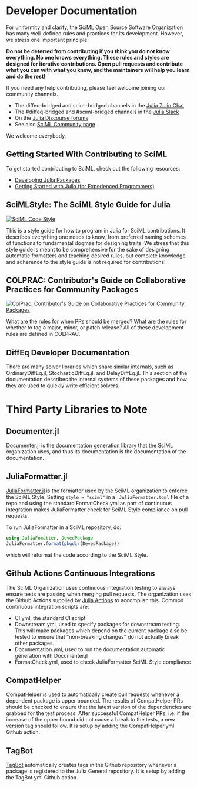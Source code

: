 # Developer Documentation

For uniformity and clarity, the SciML Open Source Software Organization has many
well-defined rules and practices for its development. However, we stress one
important principle:

**Do not be deterred from contributing if you think you do not know everything. No
one knows everything. These rules and styles are designed for iterative contributions.
Open pull requests and contribute what you can with what you know, and the maintainers
will help you learn and do the rest!**

If you need any help contributing, please feel welcome joining our community channels.

- The diffeq-bridged and sciml-bridged channels in the [Julia Zulip Chat](https://julialang.zulipchat.com/)
- The #diffeq-bridged and #sciml-bridged channels in the [Julia Slack](https://julialang.org/slack/)
- On the [Julia Discourse forums](https://discourse.julialang.org)
- See also [SciML Community page](https://sciml.ai/community/)

We welcome everybody.

## Getting Started With Contributing to SciML

To get started contributing to SciML, check out the following resources:

- [Developing Julia Packages](https://www.youtube.com/watch?v=QVmU29rCjaA)
- [Getting Started with Julia (for Experienced Programmers)](https://www.youtube.com/watch?v=-lJK92bEKow)

## SciMLStyle: The SciML Style Guide for Julia 

[![SciML Code Style](https://img.shields.io/static/v1?label=code%20style&message=SciML&color=9558b2&labelColor=389826)](https://github.com/SciML/SciMLStyle)

This is a style guide for how to program in Julia for SciML contributions. It describes
everything one needs to know, from preferred naming schemes of functions to fundamental
dogmas for designing traits. We stress that this style guide is meant to be comprehensive
for the sake of designing automatic formatters and teaching desired rules, but complete
knowledge and adherence to the style guide is not required for contributions!

## COLPRAC: Contributor's Guide on Collaborative Practices for Community Packages

[![ColPrac: Contributor's Guide on Collaborative Practices for Community Packages](https://img.shields.io/badge/ColPrac-Contributor's%20Guide-blueviolet)](https://github.com/SciML/ColPrac)

What are the rules for when PRs should be merged? What are the rules for whether to tag
a major, minor, or patch release? All of these development rules are defined in COLPRAC.

## DiffEq Developer Documentation

There are many solver libraries which share similar internals, such as OrdinaryDiffEq.jl,
StochasticDiffEq.jl, and DelayDiffEq.jl. This section of the documentation describes the
internal systems of these packages and how they are used to quickly write efficient
solvers.

# Third Party Libraries to Note

## Documenter.jl

[Documenter.jl](https://github.com/JuliaDocs/Documenter.jl) is the documentation generation
library that the SciML organization uses, and thus its documentation is the documentation
of the documentation.

## JuliaFormatter.jl

[JuliaFormatter.jl](https://github.com/domluna/JuliaFormatter.jl) is the formatter used by the
SciML organization to enforce the SciML Style. Setting `style = "sciml"` in a `.JuliaFormatter.toml`
file of a repo and using the standard FormatCheck.yml as part of continuous integration makes
JuliaFormatter check for SciML Style compliance on pull requests.

To run JuliaFormatter in a SciML repository, do:

```julia
using JuliaFomatter, DevedPackage
JuliaFormatter.format(pkgdir(DevedPackage))
```

which will reformat the code according to the SciML Style.

## Github Actions Continuous Integrations

The SciML Organization uses continuous integration testing to always ensure tests are passing when merging
pull requests. The organization uses the Github Actions supplied by [Julia Actions](https://github.com/julia-actions)
to accomplish this. Common continuous integration scripts are:

- CI.yml, the standard CI script
- Downstream.yml, used to specify packages for downstream testing. This will make packages which depend on the current
  package also be tested to ensure that "non-breaking changes" do not actually break other packages.
- Documentation.yml, used to run the documentation automatic generation with Documenter.jl
- FormatCheck.yml, used to check JuliaFormatter SciML Style compliance

## CompatHelper

[CompatHelper](https://github.com/JuliaRegistries/CompatHelper.jl) is used to automatically create pull requests whenever
a dependent package is upper bounded. The results of CompatHelper PRs should be checked to ensure that the latest version
of the dependencies are grabbed for the test process. After successful CompatHelper PRs, i.e. if the increase of the upper
bound did not cause a break to the tests, a new version tag should follow. It is setup by adding the CompatHelper.yml Github action.

## TagBot

[TagBot](https://github.com/JuliaRegistries/TagBot) automatically creates tags in the Github repository whenever a package
is registered to the Julia General repository. It is setup by adding the TagBot.yml Github action.
